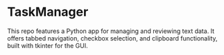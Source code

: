 # TaskManager
This repo features a Python app for managing and reviewing text data. It offers tabbed navigation, checkbox selection, and clipboard functionality, built with tkinter for the GUI.

